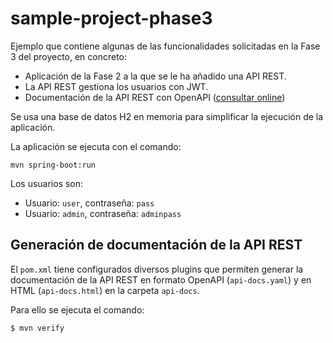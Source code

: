 # sample-project-phase3

Ejemplo que contiene algunas de las funcionalidades solicitadas en la Fase 3 del proyecto, en concreto:

* Aplicación de la Fase 2 a la que se le ha añadido una API REST.
* La API REST gestiona los usuarios con JWT.
* Documentación de la API REST con OpenAPI ([consultar online](https://rawcdn.githack.com/codeurjc/daw/4a4f15fba127aad11d239e610e3c46da94b8f5a6/sample-project-phase3/api-docs/api-docs.html))

Se usa una base de datos H2 en memoria para simplificar la ejecución de la aplicación.

La aplicación se ejecuta con el comando:

```
mvn spring-boot:run
```

Los usuarios son:

* Usuario: `user`, contraseña: `pass`
* Usuario: `admin`, contraseña: `adminpass`

## Generación de documentación de la API REST

El `pom.xml` tiene configurados diversos plugins que permiten generar la documentación de la API REST en formato OpenAPI (`api-docs.yaml`) y en HTML (`api-docs.html`) en la carpeta `api-docs`.

Para ello se ejecuta el comando:

```
$ mvn verify
```
